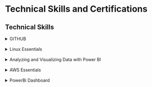 
<h1> Technical Skills and Certifications </h1>

<h2> Technical Skills </h2>
  <details><summary>GITHUB</summary>
<h3> Description: </h3>
I completed the introductory GitHub learning labs offered on the GitHub website:
https://lab.github.com/courses 
  
  <ul>
  The 12 GitHub labs include an overview of fundamental GitHub skills including:
  <li>Introduction to Github</li>
  <li>Communicating using Markdown</li>
  <li>Introduction to HTML</li>
  <li>GitHub Pages</li>
  <li>Managing merge conflicts</li>
  <li>Community Starter Kit</li>
  <li>Uploading your project to Github</li>
  <li>Gettting started with GitHub Apps</li>
  <li>Migrating your repository to GitHub</li>
  <li>Reviewing pull requests</li>
  <li>Securing your workflows</li>
  <li>Create a release based workflow</li>
  </ul>
  
<h4> Course Completion: </h4>
  <img src="GitHubcourses1.png" alt="GitHubcourses1">
  
  <img src="GitHubcourses2.png" alt="GitHubcourses2">
  
  <img src="GitHubcourses3.png" alt="GitHubcourses3">
 </details>
 
 <br>
 
  <details><summary>Linux Essentials </summary>
<h3> Description: </h3>
  I completed the LPI Linux Essentals offed at https://linuxacademy.com
  <ul>
    The LPI Linux Essentials include an overview of skills including:
    <li>How to Acesss an Linux Installation</li>
    <li>Major Open Source Applcations </li>
    <li>Understanding Open Source Software and Licensing</li>
    <li>ICT Skills and Working in Linux</li>
    <li>Command Line Basics</li>
    <li>Using the Command Line to Get Help</li>
    <li>Using Directories and Listing Files</li>
    <li>Creating, Moving and Deleting Files</li>
    <li>Archiving Files on the Command Line</li>
    <li>Searching Files on the Command Line</li>
    <li>Turning Commands into a Script</li>
    <li>Choosing an Operating System</li>
    <li>Where Data is Stored</li>
    <li>Basic Security and Identifying User Types</li>
    <li>Creating Users and Groups</li>
    <li>Managing File Permissions and Ownership</li>
    <li>Special Directories and Files</li>
    </ul>
    
  <h4> Course Completion: </h4>
  <img src="LinuxEssentials.png" alt="LinuxEssentials">
  
  </details>
  <br>
 
  
  <details><summary>Analyzing and Visualizing Data with Power BI</summary>
  <h3> Description: </h3>
    I completed the Analyzing and Visualizing Data with Power BI offed at https://courses.edx.org/courses/course-v1:Microsoft+DAT207x+1T2019/course/
  <ul>
    Analyzing and Visualizing Data with Power BI include an overview of skills including:
    <li>Data Transformations</li>
    <li>Desktop Modelling</li>
    <li>Desktop Visualization</li>
    <li>Power BI Service</li>
    <li>Working with Excel</li>
    <li>Direct Connectivity</li>
    <li>Developer API</li>
    <li>Moblie App</li>
  </ul>
  
  <h4> Course Completion: </h4>
  <img src ="PowerBI 1.png" alt="PowerBI1">
  
  <img src ="PowerBI 2.png" alt="PowerBI2">  
  
  <img src ="PowerBI 3.png" alt="PowerBI3"> 
  
  <img src ="PowerBI 4.png" alt="PowerBI4">
  
  <img src ="PowerBI 5.png" alt="PowerBI5">
  
  <img src ="PowerBI 6.png" alt="PowerBI6">
  
  <img src ="PowerBI 7.png" alt="PowerBI7">
  
  <img src ="PowerBI 8.png" alt="PowerBI8">
  
  <img src ="PowerBI 9.png" alt="PowerBI9">
  
  <img src ="PowerBI 10.png" alt="PowerBI10">
  </details>
  <br>
   
   <details><summary>AWS Essentials </summary>
<h3> Description: </h3>
  I completed the AWS Essentials offed at https://linuxacademy.com
  <ul>
    The AWS Essentials include an overview of skills including:
    <li>Account Basics </li>
    <li>Idntity and Access Management(IAM) </li>
    <li>Networking Services and Connectivity</li>
    <li>Compute Services</li>
    <li>Elastic Cloud Compute (EC2)</li>
    <li>Storage Services </li>
    <li>Database Services</li>
    <li>Load Balancing, Elasticity and Scalability</li>
    <li>Serverless Compute</li>
    </ul>
    
  <h4> Course Completion: </h4>
  <img src="AWS Cert.png" alt="AWSCert">
  
  </details>
  <br>
  
   <details><summary>PowerBi Dashboard</summary>
 <h3> Youtube video: </h3>
  [https://www.youtube.com/watch?v=kfMNq6R3-cE&feature=youtu.be](https://www.youtube.com/watch?v=kfMNq6R3-cE&feature=youtu.be)
    
  <h4> Dashboard Pictures: </h4>
  <img src="powerbi board2.png" alt="powerbi board2">
  
  <img src="powerbi board1.png" alt="powerbi board1">
  
  </details>
  <br>
    
    
    
    
    


  
  
